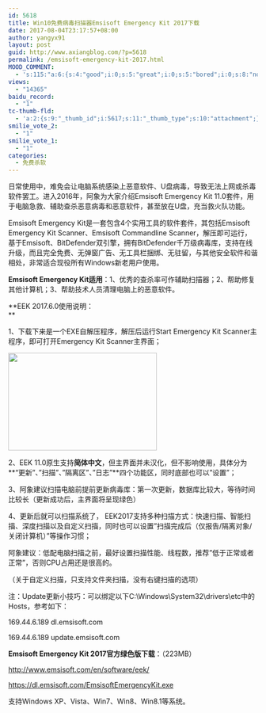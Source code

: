 ```yaml
---
id: 5618
title: Win10免费病毒扫描器Emsisoft Emergency Kit 2017下载
date: 2017-08-04T23:17:57+08:00
author: yangyx91
layout: post
guid: http://www.axiangblog.com/?p=5618
permalink: /emsisoft-emergency-kit-2017.html
MOOD_COMMENT:
  - 's:115:"a:6:{s:4:"good";i:0;s:5:"great";i:0;s:5:"bored";i:0;s:8:"nonsense";i:0;s:13:"notunderstand";i:0;s:7:"passing";i:0;}";'
views:
  - "14365"
baidu_record:
  - "1"
tc-thumb-fld:
  - 'a:2:{s:9:"_thumb_id";i:5617;s:11:"_thumb_type";s:10:"attachment";}'
smilie_vote_2:
  - "1"
smilie_vote_1:
  - "1"
categories:
  - 免费杀软
---
```

日常使用中，难免会让电脑系统感染上恶意软件、U盘病毒，导致无法上网或杀毒软件罢工。进入2016年，阿象为大家介绍Emsisoft Emergency Kit 11.0套件，用于电脑急救、辅助查杀恶意病毒和恶意软件，甚至放在U盘，充当救火队功能。

Emsisoft Emergency Kit是一套包含4个实用工具的软件套件，其包括Emsisoft Emergency Kit Scanner、Emsisoft Commandline Scanner，解压即可运行，基于Emsisoft、BitDefender双引擎，拥有BitDefender千万级病毒库，支持在线升级，而且完全免费、无弹窗广告、无工具栏捆绑、无驻留，与其他安全软件和谐相处，非常适合现役所有Windows新老用户使用。

**Emsisoft Emergency Kit适用**：1、优秀的查杀率可作辅助扫描器；2、帮助修复其他计算机；3、帮助技术人员清理电脑上的恶意软件。

**EEK 2017.6.0使用说明：  
** 

1、下载下来是一个EXE自解压程序，解压后运行Start Emergency Kit Scanner主程序，即可打开Emergency Kit Scanner主界面；

<img loading="lazy" class="size-medium wp-image-10073 aligncenter" src="/wp-content/uploads/2016/02/eek2017-300x197.jpg" alt="" width="300" height="197" srcset="/wp-content/uploads/2016/02/eek2017-300x197.jpg 300w, /wp-content/uploads/2016/02/eek2017.jpg 450w" sizes="(max-width: 300px) 100vw, 300px" /> 

2、EEK 11.0原生支持**简体中文**，但主界面并未汉化，但不影响使用，具体分为**&#8220;更新&#8221;、&#8221;扫描&#8221;、&#8221;隔离区&#8221;、&#8221;日志&#8221;**四个功能区，同时底部也可以&#8221;设置&#8221;；

3、阿象建议扫描电脑前提前更新病毒库：第一次更新，数据库比较大，等待时间比较长（更新成功后，主界面将呈现绿色）

4、更新后就可以扫描系统了， EEK2017支持多种扫描方式：快速扫描、智能扫描、深度扫描以及自定义扫描，同时也可以设置&#8221;扫描完成后（仅报告/隔离对象/关闭计算机）&#8221;等操作习惯；

阿象建议：低配电脑扫描之前，最好设置扫描性能、线程数，推荐&#8221;低于正常或者正常&#8221;，否则CPU占用还是很高的。

（关于自定义扫描，只支持文件夹扫描，没有右键扫描的选项）

注：Update更新小技巧：可以绑定以下C:\Windows\System32\drivers\etc中的Hosts，参考如下：

169.44.6.189 dl.emsisoft.com

169.44.6.189 update.emsisoft.com

**Emsisoft Emergency Kit 2017官方绿色版下载**：（223MB）

<a href="http://www.emsisoft.com/en/software/eek/" target="_blank" rel="noopener" rel="nofollow" >http://www.emsisoft.com/en/software/eek/</a>

<a href="https://dl.emsisoft.com/EmsisoftEmergencyKit.exe" target="_blank"  rel="nofollow" >https://dl.emsisoft.com/EmsisoftEmergencyKit.exe</a>

支持Windows XP、Vista、Win7、Win8、Win8.1等系统。